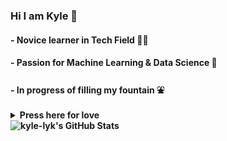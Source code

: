 ### Hi I am Kyle 👋
#### - Novice learner in Tech Field 👨‍💻
#### - Passion for Machine Learning & Data Science 🌱
#### - In progress of filling my fountain ⛲

<details>
  <summary> <b>Press here for love<b> </summary>
  
  <b> Daily dosage of love achieved ( ͡° ͜ʖ ͡°) ❤️ <b> ✨
</details>


<img align="left" alt="kyle-lyk's GitHub Stats" src="https://github-readme-stats-git-master-kyle-lyk.vercel.app/api?username=kyle-lyk&theme=tokyonight&count_private=true&show_icons=true&hide_border=true" />


<!-- https://github-readme-stats-git-master-kyle-lyk.vercel.app/ -->

<!--
**kyle-lyk/kyle-lyk** is a ✨ _special_ ✨ repository because its `README.md` (this file) appears on your GitHub profile.

Here are some ideas to get you started:

- 🔭 I’m currently working on ...
- 🌱 I’m currently learning ...
- 👯 I’m looking to collaborate on ...
- 🤔 I’m looking for help with ...
- 💬 Ask me about ...
- 📫 How to reach me: ...
- 😄 Pronouns: ...
- ⚡ Fun fact: ...
- https://gist.github.com/rxaviers/7360908
-->
